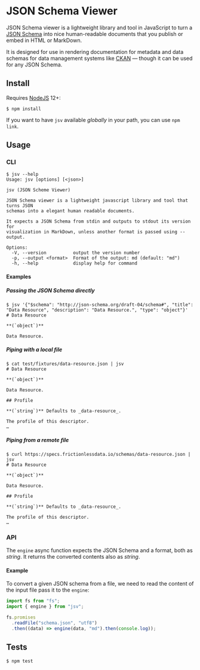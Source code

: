 # JSON Schema Viewer

JSON Schema viewer is a lightweight library and tool in JavaScript to turn a [JSON Schema](https://json-schema.org/) into nice human-readable documents that you publish or embed in HTML or MarkDown.

It is designed for use in rendering documentation for metadata and data schemas for data management systems like [CKAN](https://github.com/ckan/ckan) — though it can be used for any JSON Schema.

## Install

Requires [NodeJS](https://nodejs.org/en/) 12+:

```console
$ npm install
```

If you want to have `jsv` available _globally_ in your path, you can use `npm link`.

## Usage

### CLI

```console
$ jsv --help
Usage: jsv [options] [<json>]

jsv (JSON Scheme Viewer)

JSON Schema viewer is a lightweight javascript library and tool that turns JSON
schemas into a elegant human readable documents.

It expects a JSON Schema from stdin and outputs to stdout its version for
visualization in MarkDown, unless another format is passed using --output.

Options:
  -V, --version          output the version number
  -p, --output <format>  Format of the output: md (default: "md")
  -h, --help             display help for command
```

#### Examples

##### Passing the JSON Schema directly

```console
$ jsv '{"$schema": "http://json-schema.org/draft-04/schema#", "title": "Data Resource", "description": "Data Resource.", "type": "object"}'
# Data Resource

**(`object`)**

Data Resource.
```

##### Piping with a local file

```console
$ cat test/fixtures/data-resource.json | jsv
# Data Resource

**(`object`)**

Data Resource.

## Profile

**(`string`)** Defaults to _data-resource_.

The profile of this descriptor.
…
```

##### Piping from a remote file

```console
$ curl https://specs.frictionlessdata.io/schemas/data-resource.json | jsv
# Data Resource

**(`object`)**

Data Resource.

## Profile

**(`string`)** Defaults to _data-resource_.

The profile of this descriptor.
…
```

### API

The `engine` async function expects the JSON Schema and a format, both as _string_. It returns the converted contents also as _string_.

#### Example

To convert a given JSON schema from a file, we need to read the content of the input file pass it to the `engine`:

```javascript
import fs from "fs";
import { engine } from "jsv";

fs.promises
  .readFile("schema.json", "utf8")
  .then((data) => engine(data, "md").then(console.log));
```

## Tests

```console
$ npm test
```
